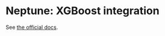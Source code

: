 # Neptune: XGBoost integration

See [the official docs](https://docs.neptune.ai/integrations-and-supported-tools/model-training/xgboost).